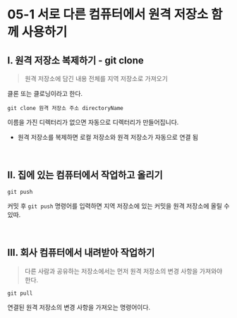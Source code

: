 # 05-1 서로 다른 컴퓨터에서 원격 저장소 함께 사용하기

## I. 원격 저장소 복제하기 - git clone

> 원격 저장소에 담긴 내용 전체를 지역 저장소로 가져오기

클론 또는 클로닝이라고 한다.

```
git clone 원격 저장소 주소 directoryName
```

이름을 가진 디렉터리가 없으면 자동으로 디렉터리가 만들어집니다.

* 원격 저장소를 복제하면 로컬 저장소와 원격 저장소가 자동으로 연결 됨

<br>

## II. 집에 있는 컴퓨터에서 작업하고 올리기

```
git push
```

커밋 후 `git push` 명령어를 입력하면 지역 저장소에 있는 커밋을 원격 저장소에 올릴 수 있따.

<br>

## III. 회사 컴퓨터에서 내려받아 작업하기

> 다른 사람과 공유하는 저장소에서는 먼저 원격 저장소의 변경 사항을 가져와야 한다.

```
git pull
```

연결된 원격 저장소의 변경 사항을 가져오는 명령어이다.



